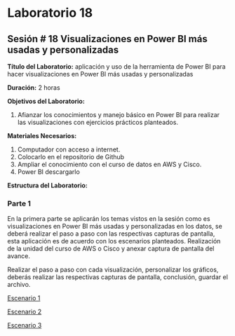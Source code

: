 # Laboratorio 18

## Sesión # 18 Visualizaciones en Power BI más usadas y personalizadas

**Título del Laboratorio:** aplicación y uso de la herramienta de Power BI para hacer visualizaciones en Power BI más usadas y personalizadas

**Duración:** 2 horas

**Objetivos del Laboratorio:**

1. Afianzar los conocimientos y manejo básico en Power BI para realizar las visualizaciones con ejercicios prácticos planteados.

**Materiales Necesarios:**

1. Computador con acceso a internet.
2. Colocarlo en el repositorio de Github
3. Ampliar el conocimiento con el curso de datos en AWS y Cisco.
4. Power BI descargarlo

**Estructura del Laboratorio:**

### Parte 1

En la primera parte se aplicarán los temas vistos en la sesión como es visualizaciones en Power
BI más usadas y personalizadas en los datos, se deberá realizar el paso a paso con las respectivas
capturas de pantalla, esta aplicación es de acuerdo con los escenarios planteados.
Realización de la unidad del curso de AWS o Cisco y anexar captura de pantalla del avance.

Realizar el paso a paso con cada visualización, personalizar los gráficos, deberás realizar las
respectivas capturas de pantalla, conclusión, guardar el archivo.

[Escenario 1](lab14_1)

[Escenario 2](lab14_2)

[Escenario 3](lab14_3)
